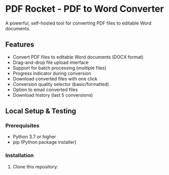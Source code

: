 # PDF Rocket - PDF to Word Converter

A powerful, self-hosted tool for converting PDF files to editable Word documents.

## Features

- Convert PDF files to editable Word documents (DOCX format)
- Drag-and-drop file upload interface
- Support for batch processing (multiple files)
- Progress indicator during conversion
- Download converted files with one click
- Conversion quality selector (basic/formatted)
- Option to email converted files
- Download history (last 5 conversions)

## Local Setup & Testing

### Prerequisites

- Python 3.7 or higher
- pip (Python package installer)

### Installation

1. Clone this repository:
